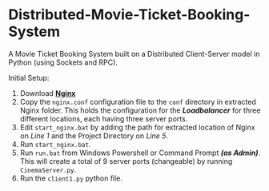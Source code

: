 # Distributed-Movie-Ticket-Booking-System
A Movie Ticket Booking System built on a Distributed Client-Server model in Python (using Sockets and RPC).

Initial Setup:
1. Download [**Nginx**](http://nginx.org/en/docs/windows.html)
2. Copy the `nginx.conf` configuration file to the `conf` directory in extracted Nginx folder. This holds the configuration for the ***Loadbalancer*** for three different locations, each having three server ports.
3. Edit `start_nginx.bat` by adding the path for extracted location of Nginx on *Line 1* and the Project Directory on *Line 5*.
4. Run `start_nginx.bat`.
5. Run `run.bat` from Windows Powershell or Command Prompt ***(as Admin)***. This will create a total of 9 server ports (changeable) by running `CinemaServer.py`.
6. Run the `client1.py` python file.
